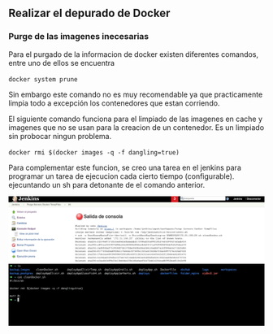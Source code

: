 ## Realizar el depurado de Docker

### Purge de las imagenes inecesarias

Para el purgado de la informacion de docker existen diferentes comandos, entre uno de ellos se encuentra 

`docker system prune`

Sin embargo este comando no es muy recomendable ya que practicamente limpia todo a excepción los contenedores que estan corriendo.

El siguiente comando funciona para el limpiado de las imagenes en cache y imagenes que no se usan para la creacion de un contenedor. Es un limpiado sin probocar ningun problema.

`docker rmi $(docker images -q -f dangling=true)`

Para complementar este funcion, se creo una tarea en el jenkins para programar un tarea de ejecucion cada cierto tiempo (configurable). ejecuntando un sh para detonante de el comando anterior.

![](/assets/jenkinsCleanDocker.png)
![](/assets/shDockerClean.png)

